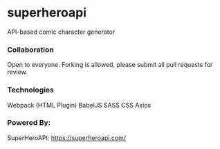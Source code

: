 # superheroapi
API-based comic character generator

### Collaboration
Open to everyone. Forking is allowed, please submit all pull requests for review.

### Technologies
Webpack (HTML Plugin)
BabelJS
SASS CSS
Axios

### Powered By:
SuperHeroAPI: https://superheroapi.com/
